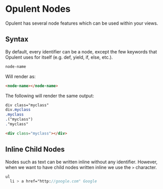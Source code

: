 # Opulent Nodes

Opulent has several node features which can be used within your views.

## Syntax
By default, every identifier can be a node, except the few keywords that Opulent uses for itself (e.g. def, yield, if, else, etc.).
```sass
node-name
```
Will render as:
```html
<node-name></node-name>
```

The following will render the same output:
```sass
div class="myclass"
div.myclass
.myclass
.("myclass")
."myclass"
```
```html
<div class="myclass"></div>
```

## Inline Child Nodes
Nodes such as text can be written inline without any identifier. However, when we want to have child nodes written inline we use the `>` character.

```sass
ul
  li > a href="http://google.com" Google
```
